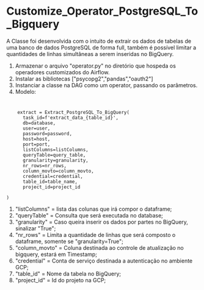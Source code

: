 # Customize_Operator_PostgreSQL_To_Bigquery

 A Classe foi desenvolvida com o intuito de extrair os dados de tabelas de uma banco de dados PostgreSQL de forma full,
também é possível limitar a quantidades de linhas simultâneas a serem inseridas no BigQuery.


1. Armazenar o arquivo "operator.py" no diretório que hospeda os operadores customizados do Airflow.
2. Instalar as bibliotecas ["psycopg2","pandas","oauth2"]
3. Instanciar a classe na DAG como um operator, passando os parâmetros.
4. Modelo:

#
        extract = Extract_PostgreSQL_To_BigQuery(
          task_id=f'extract_data_{table_id}',
          db=database,
          user=user,
          password=password,
          host=host,
          port=port,
          listColumns=listColumns,
          queryTable=query_table,
          granularity=granularity,
          nr_rows=nr_rows,
          column_movto=column_movto,
          credential=credential,
          table_id=table_name,
          project_id=project_id
        
    )

1. "listColumns" = lista das colunas que irá compor o dataframe;
2. "queryTable" = Consulta que será executada no database;
3. "granularity" = Caso queira inserir os dados por partes no BigQuery, sinalizar "True";
4. "nr_rows" = Limita a quantidade de linhas que será composto o dataframe, somente se "granularity=True";
5. "column_movto" = Coluna destinada ao controle de atualização no bigquery, estará em Timestamp;
6. "credential" = Conta de serviço destinada a autenticação no ambiente GCP;
7. "table_id" = Nome da tabela no BigQuery;
8. "project_id" = Id do projeto na GCP;
